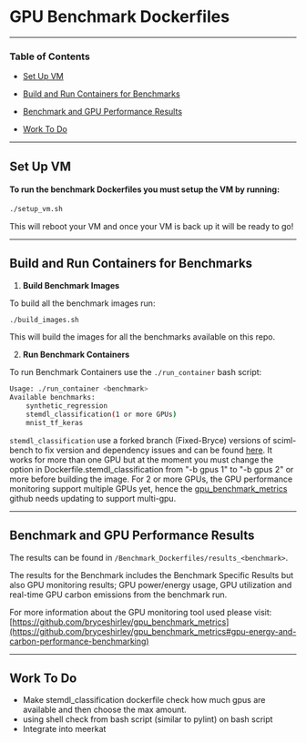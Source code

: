 # GPU Benchmark Dockerfiles

-----------
### Table of Contents
* [Set Up VM](https://github.com/bryceshirley/Benchmark_Dockerfiles?tab=readme-ov-file#set-up-vm)

* [Build and Run Containers for Benchmarks](https://github.com/bryceshirley/Benchmark_Dockerfiles?tab=readme-ov-file#build-and-run-containers-for-benchmarks)

* [Benchmark and GPU Performance Results](https://github.com/bryceshirley/Benchmark_Dockerfiles?tab=readme-ov-file#benchmark-and-gpu-performance-results)

* [Work To Do](https://github.com/bryceshirley/GPU_Benchmark_Dockerfiles/tree/main?tab=readme-ov-file#work-to-do)

-----------

## Set Up VM

#### To run the benchmark Dockerfiles you must setup the VM by running:

```bash
./setup_vm.sh
```

This will reboot your VM and once your VM is back up it will be ready to go!

-----------

## Build and Run Containers for Benchmarks

1. **Build Benchmark Images**

To build all the benchmark images run:
```bash
./build_images.sh
```
This will build the images for all the benchmarks available on this repo.

2. **Run Benchmark Containers**

To run Benchmark Containers use the ``./run_container`` bash script:

```bash
Usage: ./run_container <benchmark>
Available benchmarks:
    synthetic_regression
    stemdl_classification(1 or more GPUs)
    mnist_tf_keras 
```

``stemdl_classification`` use a forked branch (Fixed-Bryce) versions of sciml-bench to fix version and dependency issues and can be found [here](https://github.com/bryceshirley/sciml-bench/tree/Fixes-Bryce). It works for more than one GPU but at the moment you must change the option in Dockerfile.stemdl_classification from "-b gpus 1" to "-b gpus 2" or more before building the image. For 2 or more GPUs, the GPU performance monitoring support multiple GPUs yet, hence the [gpu_benchmark_metrics](https://github.com/bryceshirley/gpu_benchmark_metrics) github needs updating to support multi-gpu.

-----------

## Benchmark and GPU Performance Results

The results can be found in ``/Benchmark_Dockerfiles/results_<benchmark>``.

The results for the Benchmark includes the Benchmark Specific Results but also
GPU monitoring results; GPU power/energy usage, GPU utilization and real-time
GPU carbon emissions from the benchmark run.

For more information about the GPU monitoring tool used please visit:
[https://github.com/bryceshirley/gpu_benchmark_metrics](https://github.com/bryceshirley/gpu_benchmark_metrics#gpu-energy-and-carbon-performance-benchmarking)

-----------

## Work To Do
- Make stemdl_classification dockerfile check how much gpus are available and then choose the max amount.
- using shell check from bash script (similar to pylint) on bash script
- Integrate into meerkat

